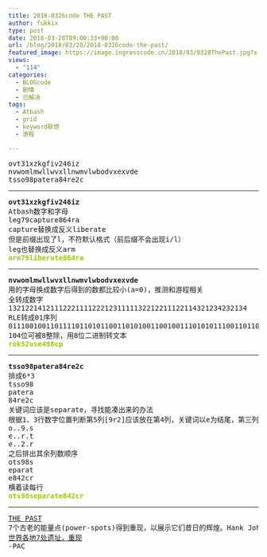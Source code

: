 ```yaml
---
title: 2018-0326code THE PAST
author: fukkix
type: post
date: 2018-03-28T09:00:33+00:00
url: /blog/2018/03/28/2018-0326code-the-past/
featured_image: https://image.ingresscode.cn/2018/03/0328ThePast.jpg?x-oss-process=image/resize,m_fill,w_700,h_220
views:
  - "114"
categories:
  - BLOGcode
  - 剧情
  - 已解决
tags:
  - Atbash
  - grid
  - keyword联想
  - 游程

---
```

<pre>ovt31xzkgfiv246iz
nvwomlmwllwvxllnwmvlwbodvxexvde
tsso98patera84re2c<!--more--></pre>

* * *

<pre><strong>ovt31xzkgfiv246iz
</strong>Atbash数字和字母
leg79capture864ra
capture替换成反义liberate
但是前缀出现了l，不符默认格式（前后缀不会出现i/l）
leg也替换成反义arm
<span style="color: #99cc00;"><strong>arm79liberate864ra</strong></span></pre>

* * *

<pre><strong>nvwomlmwllwvxllnwmvlwbodvxexvde
</strong>用的字母换成数字后得到的数都比较小(a=0)，推测和游程相关
全转成数字
132122141211122211112221231111132212211122114321234232134
RLE转成01序列
01110010011011110110101100110101001100100111010101110011011001010011010000111001001110000110001101110000
104位可被8整除，用8位二进制转文本
<span style="color: #99cc00;"><strong>rok52use498cp</strong></span></pre>

* * *

<pre><strong>tsso98patera84re2c
</strong>排成6*3
tsso98
patera
84re2c
关键词应该是separate，寻找能凑出来的办法
根据1、3行数字位置判断第5列[9r2]应该放在第4列，关键词以e为结尾，第三列[oee]就应放在第一列，虽然有两个s在第一行，但是根据同一列的数字和字母位置判断，[str]应该位于第6列
o..9.s
e..r.t
e..2.r
之后排出其余列数顺序
ots98s
eparat
e842cr
横着读每行<strong>
<span style="color: #99cc00;">ots98separate842cr</span></strong></pre>

* * *

<pre><a href="http://investigate.ingress.com/2018/03/26/the-past/">THE PAST</a>
7个古老的能量点(power-spots)得到重现，以展示它们昔日的辉煌。Hank Johnson：这件事跟你有什么关系么？
<a href="https://viewfinder.expedia.com/features/7-ancient-ruins-around-world-reconstructed/">世界各地7处遗址，重现</a>
-PAC</pre>